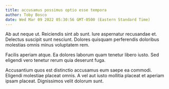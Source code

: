 ```yaml
---
title: accusamus possimus optio esse tempora
author: Toby Bosco
date: Wed Mar 09 2022 05:30:56 GMT-0500 (Eastern Standard Time)
---
```

Ab aut neque ut. Reiciendis sint ab sunt. Iure aspernatur recusandae et. Delectus suscipit sunt nesciunt. Dolores quisquam perferendis doloribus molestias omnis minus voluptatem rem.

 Facilis aperiam atque. Ea dolores laborum quam tenetur libero iusto. Sed eligendi vero tenetur rerum quia deserunt fuga.

 Accusantium quos est distinctio accusamus eum saepe ea commodi. Eligendi molestiae placeat omnis. A vel aut iusto mollitia placeat et aperiam ipsam placeat. Dignissimos velit dolorum sunt.